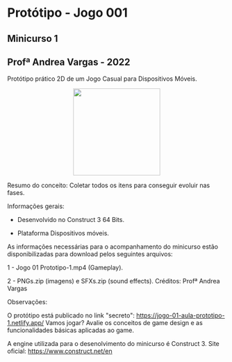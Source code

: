 # Protótipo - Jogo 001
## Minicurso 1  
## Profª Andrea Vargas - 2022

Protótipo prático 2D de um Jogo Casual para Dispositivos Móveis.  

<div align = "center">
<img src ="https://github.com/andreacvr/prototipo-jogo-001/assets/73232081/aa876d0f-7219-41df-9f8b-f137b3523612" width=200px>
</div>

Resumo do conceito: Coletar todos os itens para conseguir evoluir nas fases.  

Informações gerais:

* Desenvolvido no Construct 3 64 Bits.

* Plataforma Dispositivos móveis.

As informações necessárias para o acompanhamento do minicurso estão disponibilizadas para download pelos seguintes arquivos: 

1 - Jogo 01 Prototipo-1.mp4 (Gameplay).

2 - PNGs.zip (imagens) e SFXs.zip (sound effects). Créditos: Profª Andrea Vargas 

Observações: 

O protótipo está publicado no link "secreto": https://jogo-01-aula-prototipo-1.netlify.app/ Vamos jogar? 
Avalie os conceitos de game design e as funcionalidades básicas aplicadas ao game.

A engine utilizada para o desenolvimento do minicurso é Construct 3. Site oficial: https://www.construct.net/en


